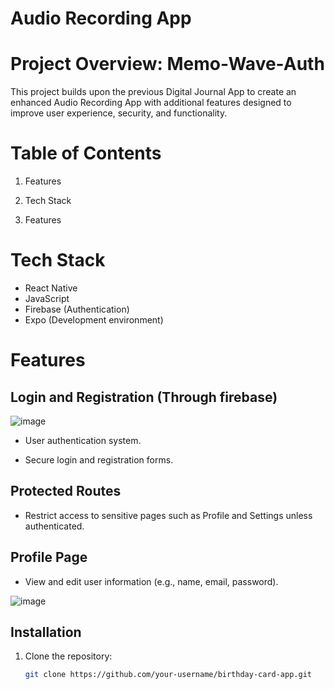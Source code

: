 # Audio Recording App

# Project Overview: Memo-Wave-Auth

This project builds upon the previous Digital Journal App to create an enhanced Audio Recording App with additional features designed to improve user experience, security, and functionality.


# Table of Contents

1. Features

2. Tech Stack

3. Features


# Tech Stack
- React Native
- JavaScript 
- Firebase (Authentication)
- Expo (Development environment)

# Features 

## Login and Registration (Through firebase)

![image](https://github.com/user-attachments/assets/8635dd41-9c13-4a88-97a2-0b70e1b7a102)

- User authentication system.

- Secure login and registration forms.

## Protected Routes
- Restrict access to sensitive pages such as Profile and Settings unless authenticated.

## Profile Page
- View and edit user information (e.g., name, email, password).

![image](https://github.com/user-attachments/assets/221c50bb-961f-4a9d-bd36-409f1ec5f64c)

## Installation

1. Clone the repository:
   ```bash
   git clone https://github.com/your-username/birthday-card-app.git




